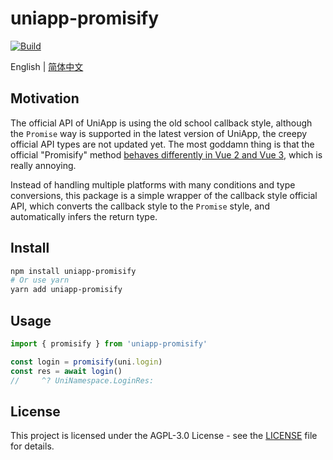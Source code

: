 # uniapp-promisify

[![Build](https://github.com/MaikoTan/uniapp-promisify/actions/workflows/build.yml/badge.svg)](https://github.com/MaikoTan/uniapp-promisify/actions/workflows/build.yml)

English | [简体中文](https://github.com/MaikoTan/uniapp-promisify/blob/master/README.zh-CN.md)

## Motivation

The official API of UniApp is using the old school callback style, although the `Promise` way is supported in the latest version of UniApp, the creepy official API types are not updated yet. The most goddamn thing is that the official "Promisify" method [behaves differently in Vue 2 and Vue 3](https://uniapp.dcloud.net.cn/api/#vue-2-%E5%92%8C-vue-3-%E7%9A%84-api-promise-%E5%8C%96), which is really annoying.

Instead of handling multiple platforms with many conditions and type conversions, this package is a simple wrapper of the callback style official API, which converts the callback style to the `Promise` style, and automatically infers the return type.

## Install

```bash
npm install uniapp-promisify
# Or use yarn
yarn add uniapp-promisify
```

## Usage

```ts
import { promisify } from 'uniapp-promisify'

const login = promisify(uni.login)
const res = await login()
//     ^? UniNamespace.LoginRes: 
```

## License

This project is licensed under the AGPL-3.0 License - see the [LICENSE](./LICENSE) file for details.
